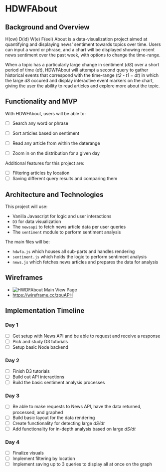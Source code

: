 # HDWFAbout

## Background and Overview
H(ow) D(id) W(e) F(eel) About is a data-visualization project aimed at quantifying and displaying news' sentiment towards topics over time. Users can input a word or phrase, and a chart will be displayed showing recent news sentiment over the past week, with options to change the time-range.

When a topic has a particularly large change in sentiment (_dS_) over a short period of time (_dt_), HDWFAbout will attempt a second query to gather historical events that correspond with the time-range (_t2_ - _t1_ = _dt_) in which the large _dS_ occured and display interactive event markers on the chart, giving the user the ability to read articles and explore more about the topic.

## Functionality and MVP
With HDWFAbout, users will be able to:

- [ ] Search any word or phrase
- [ ] Sort articles based on sentiment
- [ ] Read any article from within the daterange
- [ ] Zoom in on the distribution for a given day


Additional features for this project are:
- [ ] Filtering articles by location
- [ ] Saving different query results and comparing them

## Architecture and Technologies

This project will use:
- Vanilla Javascript for logic and user interactions
- `D3` for data visualization
- The `newsapi` to fetch news article data per user queries
- The `sentiment` module to perform sentiment analysis

The main files will be:
- `hdwfa.js` which houses all sub-parts and handles rendering
- `sentiment.js` which holds the logic to perform sentiment analysis
- `news.js` which fetches news articles and prepares the data for analysis

## Wireframes

- ![HWDFAbout Main View Page](https://wireframe.cc/zpuAPH)
- <https://wireframe.cc/zpuAPH>


## Implementation Timeline

### Day 1
- [ ] Get setup with News API and be able to request and receive a response
- [ ] Pick and study D3 tutorials
- [ ] Setup basic Node backend

### Day 2
- [ ] Finish D3 tutorials
- [ ] Build out API interactions
- [ ] Build the basic sentiment analysis processes

### Day 3
- [ ] Be able to make requests to News API, have the data returned, processed, and graphed
- [ ] Build basic layout for the data rendering
- [ ] Create functionality for detecting large _dS/dt_
- [ ] Add functionality for in-depth analysis based on large _dS/dt_

### Day 4
- [ ] Finalize visuals
- [ ] Implement filtering by location
- [ ] Implement saving up to 3 queries to display all at once on the graph
